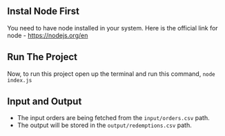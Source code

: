 ## Instal Node First
You need to have node installed in your system. 
Here is the official link for node - https://nodejs.org/en

## Run The Project
Now, to run this project open up the terminal and run this command, 
`node index.js`

## Input and Output
- The input orders are being fetched from the `input/orders.csv` path.
- The output will be stored in the `output/redemptions.csv` path. 
